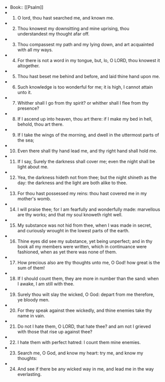 - Book:: [[Psalm]]
- 1. O lord, thou hast searched me, and known me.
- 2. Thou knowest my downsitting and mine uprising, thou understandest my thought afar off.
- 3. Thou compassest my path and my lying down, and art acquainted with all my ways.
- 4. For there is not a word in my tongue, but, lo, O LORD, thou knowest it altogether.
- 5. Thou hast beset me behind and before, and laid thine hand upon me.
- 6. Such knowledge is too wonderful for me; it is high, I cannot attain unto it.
- 7. Whither shall I go from thy spirit? or whither shall I flee from thy presence?
- 8. If I ascend up into heaven, thou art there: if I make my bed in hell, behold, thou art there.
- 9. If I take the wings of the morning, and dwell in the uttermost parts of the sea;
- 10. Even there shall thy hand lead me, and thy right hand shall hold me.
- 11. If I say, Surely the darkness shall cover me; even the night shall be light about me.
- 12. Yea, the darkness hideth not from thee; but the night shineth as the day: the darkness and the light are both alike to thee.
- 13. For thou hast possessed my reins: thou hast covered me in my mother's womb.
- 14. I will praise thee; for I am fearfully and wonderfully made: marvellous are thy works; and that my soul knoweth right well.
- 15. My substance was not hid from thee, when I was made in secret, and curiously wrought in the lowest parts of the earth.
- 16. Thine eyes did see my substance, yet being unperfect; and in thy book all my members were written, which in continuance were fashioned, when as yet there was none of them.
- 17. How precious also are thy thoughts unto me, O God! how great is the sum of them!
- 18. If I should count them, they are more in number than the sand: when I awake, I am still with thee.
- 19. Surely thou wilt slay the wicked, O God: depart from me therefore, ye bloody men.
- 20. For they speak against thee wickedly, and thine enemies take thy name in vain.
- 21. Do not I hate them, O LORD, that hate thee? and am not I grieved with those that rise up against thee?
- 22. I hate them with perfect hatred: I count them mine enemies.
- 23. Search me, O God, and know my heart: try me, and know my thoughts:
- 24. And see if there be any wicked way in me, and lead me in the way everlasting.
